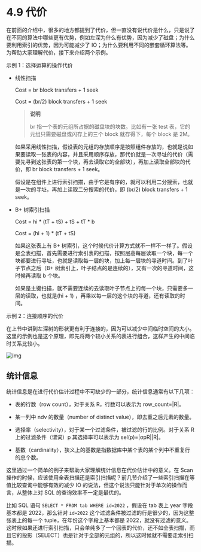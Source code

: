 # 4.9 代价

在前面的介绍中，很多的地方都提到了代价，但一直没有说代价是什么，只是说了在不同的算法中哪些更有优势，例如左深为什么有优势，因为减少了磁盘；为什么要利用索引的优势，因为可能减少了 IO；为什么要利用不同的嵌套循环算法等。为帮助大家理解代价，接下来介绍两个示例。

示例 1：选择运算的操作代价

- 线性扫描

    Cost  = br block transfers + 1 seek

    Cost = (br/2) block transfers + 1 seek

    > **说明**
    >
    > br 指一个表的元组所占据的磁盘块的块数。比如有一张 test 表，它的元组只需要磁盘或闪存上的三个 block 就存得下，每个 block 是 2M。

    如果采用线性扫描，假设表的元组的存放顺序是按照组件存放的，也就是说如果要读取一张表的内容，并且采用顺序存放，那代价就是一次寻址的代价（需要先寻到这张表的第一个块，再去读取它的全部块），再加上读取全部块的代价，即 br block transfers + 1 seek。

    假设是在组件上进行索引扫描，由于它是有序的，就可以利用二分搜索，也就是一次的寻址，再加上读取二分搜索的代价，即 (br/2) block transfers + 1 seek。

- B+ 树索引扫描

    Cost = hi \* (tT + tS) + tS + tT \* b

    Cost = (hi + 1) * (tT + tS)

    如果这张表上有 B+ 树索引，这个时候代价计算方式就不一样不一样了。假设是全表扫描，首先需要进行索引表的扫描，按照层高每层读取一个块，每一个块都要进行寻址，也就是读取每一层的块，加上每一层块的寻道时间。到了叶子节点之后（B+ 树索引上，叶子结点的是连续的），又有一次的寻道时间，这时候再读取 b 个块。

    如果是主键扫描，就不需要连续的去读取叶子节点上的每一个块，只需要多一层的读取，也就是(hi + 1) ，再乘以每一层的这个块的寻道，还有读取的时间。

示例 2：连接顺序的代价

在上节中讲到左深树的形状更有利于连接的，因为可以减少中间临时空间的大小。这里的示例也是这个原理，即先将两个较小关系的表进行组合，这样产生的中间临时关系比较小。

![img](https://obbusiness-private.oss-cn-shanghai.aliyuncs.com/doc/img/kernel-quickstart/V1.0.0/zh-CN/4.sql-engine/11.cost-01.png)

## 统计信息

统计信息是在进行代价估计过程中不可缺少的一部分，统计信息通常有以下几项：

- 表的行数（row count），对于关系 R，行数可以表示为 row_count=|R|。

- 某一列中 ndv 的数量（number of distinct value），即去重之后元素的数量。

- 选择率（selectivity），对于某一个过滤条件，被过滤的行的比例。对于关系 R 上的过滤条件（谓词）p 其选择率可以表示为 sel(p)=|σpR||R|。

- 基数（cardinality），狭义上的基数是指数据库中某个表的某个列中不重复行的总个数。

这里通过一个简单的例子来帮助大家理解统计信息在代价估计中的意义。在 Scan 操作的时候，应该使用全表扫描还是索引扫描呢？前几节介绍了一些索引扫描在等值比较查询中能够有效的减少 IO 的说法，但这个说法只能针对于单次的操作而言，从整体上对 SQL 的查询效率不一定是最优的。

比如 SQL 语句 `SELECT * FROM tab WHERE id=2022` ，假设在 tab 表上 year 字段基本都是 2022，那么针对 `id=2022` 这个过滤条件被过滤的行是很少的，因为这整张表上的每一个 tuple，在年份这个字段上基本都是 2022，就没有过滤的意义。这时候如果还进行索引扫描，只会单纯多了一个回表的代价，还不如全表扫描，而且它的投影（SELECT）也是针对于全部的元组的，所以这时候就不需要走索引扫描。

